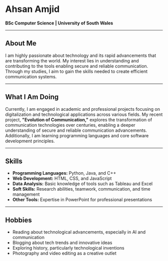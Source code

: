 # Ahsan Amjid

**BSc Computer Science | University of South Wales**

---

## About Me

I am highly passionate about technology and its rapid advancements that are transforming the world. My interest lies in understanding and contributing to the tools enabling secure and reliable communication. Through my studies, I aim to gain the skills needed to create efficient communication systems.

---

## What I Am Doing

Currently, I am engaged in academic and professional projects focusing on digitalization and technological applications across various fields. My recent project, **"Evolution of Communication,"** explores the transformation of communication technologies over centuries, enabling a deeper understanding of secure and reliable communication advancements. Additionally, I am learning programming languages and core software development principles.

---

## Skills

- **Programming Languages:** Python, Java, and C++
- **Web Development:** HTML, CSS, and JavaScript
- **Data Analysis:** Basic knowledge of tools such as Tableau and Excel
- **Soft Skills:** Research abilities, teamwork, communication, and time management
- **Other Tools:** Expertise in PowerPoint for professional presentations

---

## Hobbies

- Reading about technological advancements, especially in AI and communication
- Blogging about tech trends and innovative ideas
- Exploring history, particularly technological inventions
- Photography and video editing as a creative outlet
